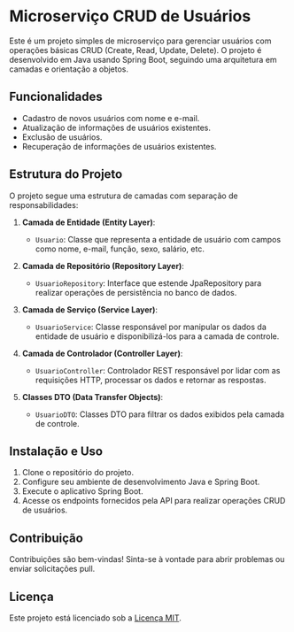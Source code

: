 # Microserviço CRUD de Usuários

Este é um projeto simples de microserviço para gerenciar usuários com operações básicas CRUD (Create, Read, Update, Delete). O projeto é desenvolvido em Java usando Spring Boot, seguindo uma arquitetura em camadas e orientação a objetos.

## Funcionalidades

- Cadastro de novos usuários com nome e e-mail.
- Atualização de informações de usuários existentes.
- Exclusão de usuários.
- Recuperação de informações de usuários existentes.

## Estrutura do Projeto

O projeto segue uma estrutura de camadas com separação de responsabilidades:

1. **Camada de Entidade (Entity Layer)**:
   - `Usuario`: Classe que representa a entidade de usuário com campos como nome, e-mail, função, sexo, salário, etc.

2. **Camada de Repositório (Repository Layer)**:
   - `UsuarioRepository`: Interface que estende JpaRepository para realizar operações de persistência no banco de dados.

3. **Camada de Serviço (Service Layer)**:
   - `UsuarioService`: Classe responsável por manipular os dados da entidade de usuário e disponibilizá-los para a camada de controle.

4. **Camada de Controlador (Controller Layer)**:
   - `UsuarioController`: Controlador REST responsável por lidar com as requisições HTTP, processar os dados e retornar as respostas.

5. **Classes DTO (Data Transfer Objects)**:
   - `UsuarioDTO`: Classes DTO para filtrar os dados exibidos pela camada de controle.

## Instalação e Uso

1. Clone o repositório do projeto.
2. Configure seu ambiente de desenvolvimento Java e Spring Boot.
3. Execute o aplicativo Spring Boot.
4. Acesse os endpoints fornecidos pela API para realizar operações CRUD de usuários.

## Contribuição

Contribuições são bem-vindas! Sinta-se à vontade para abrir problemas ou enviar solicitações pull.

## Licença

Este projeto está licenciado sob a [Licença MIT](LICENSE).

